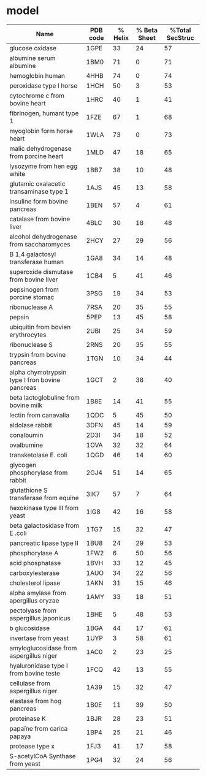 # model


  Name                                             | PDB code |   % Helix  | % Beta Sheet |	%Total SecStruc
  ------------------------------------------------ | -------- |------------| -------------| ------------------
  glucose oxidase                                  |   1GPE   |      33    |      24      |          57
  albumine serum albumine                          |   1BM0   |      71    |       0      |          71
  hemoglobin human                                 |   4HHB   |      74    |       0      |          74
  peroxidase type I horse                          |   1HCH   |      50    |       3      |          53
  cytochrome c from bovine heart                   |   1HRC   |      40    |       1      |          41
  fibrinogen, humant type 1                        |   1FZE   |      67    |       1      |          68
  myoglobin form horse heart                       |   1WLA   |      73    |       0      |          73
  malic dehydrogenase from porcine heart           |   1MLD   |      47    |      18      |          65
  lysozyme from hen egg white                      |   1BB7   |      38    |      10      |          48
  glutamic oxalacetic transaminase type 1          |   1AJS   |      45    |      13      |          58
  insuline form bovine pancreas                    |   1BEN   |      57    |       4      |          61
  catalase from bovine liver                       |   4BLC   |      30    |      18      |          48
  alcohol dehydrogenase from saccharomyces         |   2HCY   |      27    |      29      |          56
  B 1,4 galactosyl transferase human               |   1GA8   |      34    |      14      |          48
  superoxide dismutase from bovine liver           |   1CB4   |       5    |      41      |          46
  pepsinogen from porcine stomac                   |   3PSG   |      19    |      34      |          53
  ribonuclease A                                   |   7RSA   |      20    |      35      |          55
  pepsin                                           |   5PEP   |      13    |      45      |          58
  ubiquitin from bovien erythrocytes               |   2UBI   |      25    |      34      |          59
  ribonuclease S                                   |   2RNS   |      20    |      35      |          55
  trypsin from bovine pancreas                     |   1TGN   |      10    |      34      |          44
  alpha chymotrypsin type I fron bovine pancreas   |   1GCT   |       2    |      38      |          40
  beta lactoglobuline from bovine milk             |   1B8E   |      14    |      41      |          55
  lectin from canavalia                            |   1QDC   |       5    |      45      |          50
  aldolase rabbit                                  |   3DFN   |      45    |      14      |          59
  conalbumin                                       |   2D3I   |      34    |      18      |          52
  ovalbumine                                       |   1OVA   |      32    |      32      |          64
  transketolase E. coli                            |   1QGD   |      46    |      14      |          60
  glycogen phosphorylase from rabbit               |   2GJ4   |      51    |      14      |          65
  glutathione S transferase from equine            |   3IK7   |      57    |       7      |          64
  hexokinase type III from yeast                   |   1IG8   |      42    |      16      |          58
  beta galactosidase from E .coli                  |   1TG7   |      15    |      32      |          47
  pancreatic lipase type II                        |   1BU8   |      24    |      29      |          53
  phosphorylase A                                  |   1FW2   |       6    |      50      |          56
  acid phosphatase                                 |   1BVH   |      33    |      12      |          45
  carboxylesterase                                 |   1AUO   |      34    |      22      |          56
  cholesterol lipase                               |   1AKN   |      31    |      15      |          46
  alpha amylase from apergillus oryzae             |   1AMY   |      33    |      18      |          51
  pectolyase from aspergillus japonicus            |   1BHE   |       5    |      48      |          53
  b glucosidase                                    |   1BGA   |      44    |      17      |          61
  invertase from yeast                             |   1UYP   |       3    |      58      |          61
  amyloglucosidase from aspergillus niger          |   1AC0   |       2    |      23      |          25
  hyaluronidase type I from bovine teste           |   1FCQ   |      42    |      13      |          55
  cellulase from aspergillus niger                 |   1A39   |      15    |      32      |          47
  elastase from hog pancreas                       |   1B0E   |      11    |      39      |          50
  proteinase K                                     |   1BJR   |      28    |      23      |          51
  papaïne from carica papaya                       |   1BP4   |      25    |      21      |          46
  protease type x                                  |   1FJ3   |      41    |      17      |          58
  S-acetylCoA Synthase from yeast                  |   1PG4   |      32    |      24      |          56
